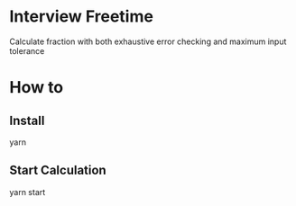 # Interview Freetime
Calculate fraction with both exhaustive error checking and maximum input tolerance

# How to

## Install
yarn

## Start Calculation
yarn start